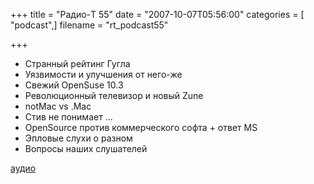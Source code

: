 +++
title = "Радио-T 55"
date = "2007-10-07T05:56:00"
categories = [ "podcast",]
filename = "rt_podcast55"

+++

- Странный рейтинг Гугла
- Уязвимости и улучшения от него-же
- Свежий OpenSuse 10.3
- Революционный телевизор и новый Zune
- notMac vs .Mac
- Стив не понимает ...
- OpenSource против коммерческого софта + ответ MS
- Эпловые слухи о разном
- Вопросы наших слушателей

[аудио](https://cdn.radio-t.com/rt_podcast55.mp3)
<audio src="https://cdn.radio-t.com/rt_podcast55.mp3" preload="none"></audio>
